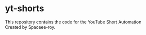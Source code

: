 # yt-shorts
This repository contains the code for the YouTube Short Automation Created by Spaceee-roy.
